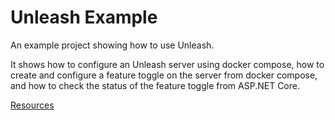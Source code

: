 # Unleash Example
An example project showing how to use Unleash.

It shows how to configure an Unleash server using docker compose, how to create
and configure a feature toggle on the server from docker compose, and how to
check the status of the feature toggle from ASP.NET Core.

[Resources](./docs/resources.md)
